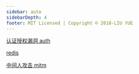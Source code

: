 ```yaml
---
sidebar: auto
sidebarDepth: 4
footer: MIT Licensed | Copyright © 2018-LIU YUE
---
```


[认证授权漏洞 auth](/docs/coder2hacker/realcase/auth)

[redis](/docs/coder2hacker/realcase/redis)

[中间人攻击 mitm](/docs/coder2hacker/realcase/mitm)
